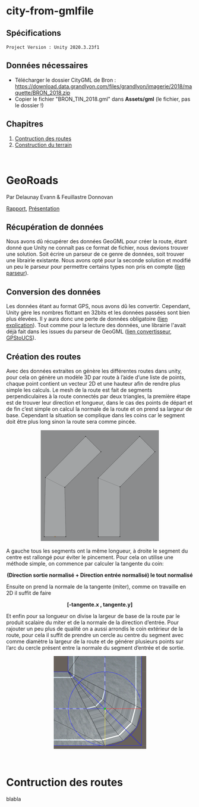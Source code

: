 # city-from-gmlfile
## Spécifications
    Project Version : Unity 2020.3.23f1
## Données nécessaires
- Télécharger le dossier CityGML de Bron : https://download.data.grandlyon.com/files/grandlyon/imagerie/2018/maquette/BRON_2018.zip
- Copier le fichier "BRON_TIN_2018.gml" dans **Assets/gml** (le fichier, pas le dossier !)

## Chapitres
1. [Contruction des routes](#GeoRoads)
2. [Construction du terrain](#69)
<br>

# GeoRoads

Par Delaunay Evann & Feuillastre Donnovan

[Rapport](https://docs.google.com/document/d/1FmAm7-7gqJv9aSPK4r23yALgCN8vLrTkClIRi87-S0E/edit?usp=sharing), [Présentation](https://docs.google.com/presentation/d/10v7n7tFI3dTT6-j4kwbwoI0YFQ5D2lqAXltg3CUg26s/edit?usp=sharing)

## Récupération de données

Nous avons dû récupérer des données GeoGML pour créer la route, étant donné que Unity ne connaît pas ce format de fichier, nous devions trouver une solution. 
Soit écrire un parseur de ce genre de données, soit trouver une librairie existante. 
Nous avons opté pour la seconde solution et modifié un peu le parseur pour permettre certains types non pris en compte ([lien parseur](https://github.com/timokorkalainen/Unity-GeoJSONObject)).

## Conversion des données

Les données étant au format GPS, nous avons dû les convertir. 
Cependant, Unity gère les nombres flottant en 32bits et les données passées sont bien plus élevées. 
Il y aura donc une perte de données obligatoire ([lien explication](https://blog.mapbox.com/wgs84-precision-in-unity-world-space-687c7d574bb3)). 
Tout comme pour la lecture des données, une librairie l'avait déjà fait dans les issues du parseur de GeoGML ([lien convertisseur](https://github.com/MichaelTaylor3D/UnityGPSConverter), [GPStoUCS](Assets/Scripts/GPSEncoder/GPSEncoder.cs#L114)).

## Création des routes

Avec des données extraites on génère les différentes routes dans unity, pour cela on génère un modèle 3D par route à l’aide d’une liste de points, chaque point contient un vecteur 2D et une hauteur afin de rendre plus simple les calculs.
Le mesh de la route est fait de segments perpendiculaires à la route connectés par deux triangles, la première étape est de trouver leur direction et longueur, dans le cas des points de départ et de fin c’est simple on calcul la normale de la route et on prend sa largeur de base. Cependant la situation se complique dans les coins car le segment doit être plus long sinon la route sera comme pincée.

<p align="center">
    <img src="Images/parralelle_droite.png">
    </img>
</p>

A gauche tous les segments ont la même longueur, à droite le segment du centre est rallongé pour éviter le pincement. Pour cela on utilise une méthode simple, on commence par calculer la tangente du coin:

<p align="center">
    <b>
        (Direction sortie normalisé + Direction entrée normalisé) le tout normalisé
    </b>
</p>

Ensuite on prend la normale de la tangente (miter), comme on travaille en 2D il suffit de faire 

<p align="center">
    <b>
        [-tangente.x , tangente.y]
    </b>
</p>

Et enfin pour sa longueur on divise la largeur de base de la route par le produit scalaire du miter et de la normale de la direction d’entrée.
Pour rajouter un peu plus de qualité on a aussi arrondis le coin extérieur de la route, pour cela il suffit de prendre un cercle au centre du segment avec comme diamètre la largeur de la route et de générer plusieurs points sur l’arc du cercle présent entre la normale du segment d’entrée et de sortie.

<p align="center">
    <img src="Images/texture_flou.png">
    </img>
</p>

<br>

# Contruction des routes

blabla